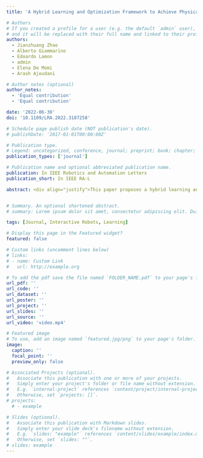 ```yaml
---
title: 'A Hybrid Learning and Optimization Framework to Achieve Physically Interactive Tasks with Mobile Manipulators'

# Authors
# If you created a profile for a user (e.g. the default `admin` user), write the username (folder name) here
# and it will be replaced with their full name and linked to their profile.
authors:
  - Jianzhuang Zhao
  - Alberto Giammarino
  - Edoardo Lamon
  - admin 
  - Elena De Momi
  - Arash Ajoudani

# Author notes (optional)
author_notes:
  - 'Equal contribution'
  - 'Equal contribution'

date: '2022-06-30'
doi: '10.1109/LRA.2022.3187258'

# Schedule page publish date (NOT publication's date).
# publishDate: '2017-01-01T00:00:00Z'

# Publication type.
# Legend: uncategorized, conference, journal; preprint; book; chapter; thesis; patent
publication_types: ['journal']

# Publication name and optional abbreviated publication name.
publication: In IEEE Robotics and Automation Letters
publication_short: In IEEE RA-L

abstract: <div align="justify">This paper proposes a hybrid learning and optimization framework for mobile manipulators for complex and physically interactive tasks. The framework exploits an admittance type physical interface to obtain intuitive and simplified human demonstrations and Gaussian Mixture Model (GMM)/Gaussian Mixture Regression (GMR) to encode and generate the learned task requirements in terms of position, velocity, and force profiles. Next, using the desired trajectories and force profiles generated by GMM/GMR, the impedance parameters of a Cartesian impedance controller are optimized online through a Quadratic Program augmented with an energy tank to ensure the passivity of the controlled system. Two experiments are conducted to validate the framework, comparing our method with two approaches with constant stiffness (high and low). The results showed that the proposed method outperforms the other two cases in terms of trajectory tracking and generated interaction forces, even in the presence of disturbances such as unexpected end-effector collisions.</div>


# Summary. An optional shortened abstract.
# summary: Lorem ipsum dolor sit amet, consectetur adipiscing elit. Duis posuere tellus ac convallis placerat. Proin tincidunt magna sed ex sollicitudin condimentum.

tags: [Journal, Interactive Robots, Learning]

# Display this page in the Featured widget?
featured: false

# Custom links (uncomment lines below)
# links:
# - name: Custom Link
#   url: http://example.org

# To add the pdf save the file named `FOLDER_NAME.pdf` to your page's folder.
url_pdf: ''
url_code: ''
url_dataset: ''
url_poster: ''
url_project: ''
url_slides: ''
url_source: ''
url_video: 'video.mp4'

# Featured image
# To use, add an image named `featured.jpg/png` to your page's folder.
image:
  caption: ''
  focal_point: ''
  preview_only: false

# Associated Projects (optional).
#   Associate this publication with one or more of your projects.
#   Simply enter your project's folder or file name without extension.
#   E.g. `internal-project` references `content/project/internal-project/index.md`.
#   Otherwise, set `projects: []`.
# projects:
  # - example

# Slides (optional).
#   Associate this publication with Markdown slides.
#   Simply enter your slide deck's filename without extension.
#   E.g. `slides: "example"` references `content/slides/example/index.md`.
#   Otherwise, set `slides: ""`.
# slides: example
---
```


<!-- {{% callout note %}}
Click the _Cite_ button above to demo the feature to enable visitors to import publication metadata into their reference management software.
{{% /callout %}}

{{% callout note %}}
Create your slides in Markdown - click the _Slides_ button to check out the example.
{{% /callout %}}

Supplementary notes can be added here, including [code, math, and images](https://wowchemy.com/docs/writing-markdown-latex/). -->
